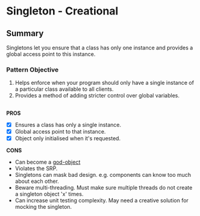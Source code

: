 # Singleton - Creational

## Summary
Singletons let you ensure that a class has only one instance and provides a global access point to this instance.

### Pattern Objective
1. Helps enforce when your program should only have a single instance of a particular class available to all clients.
2. Provides a method of adding stricter control over global variables.
##

**PROS**
 - [x] Ensures a class has only a single instance.
 - [x] Global access point to that instance.
 - [x] Object only initialised when it's requested.

**CONS**
- Can become a [god-object](https://en.wikipedia.org/wiki/God_object)
- Violates the SRP.
- Singletons can mask bad design. e.g. components can know too much about each other.
- Beware multi-threading. Must make sure multiple threads do not create a singleton object 'x' times.
- Can increase unit testing complexity. May need a creative solution for mocking the singleton.
